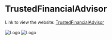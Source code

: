 # TrustedFinancialAdvisor
Link to view the website:
[TrustedFinancialAdvisor](https://www.trustedfinancialadvisor.org/)<br><br>
![Logo](/images/tinoiq_favicon.ico)
![Logo](/images/favicon.ico)
